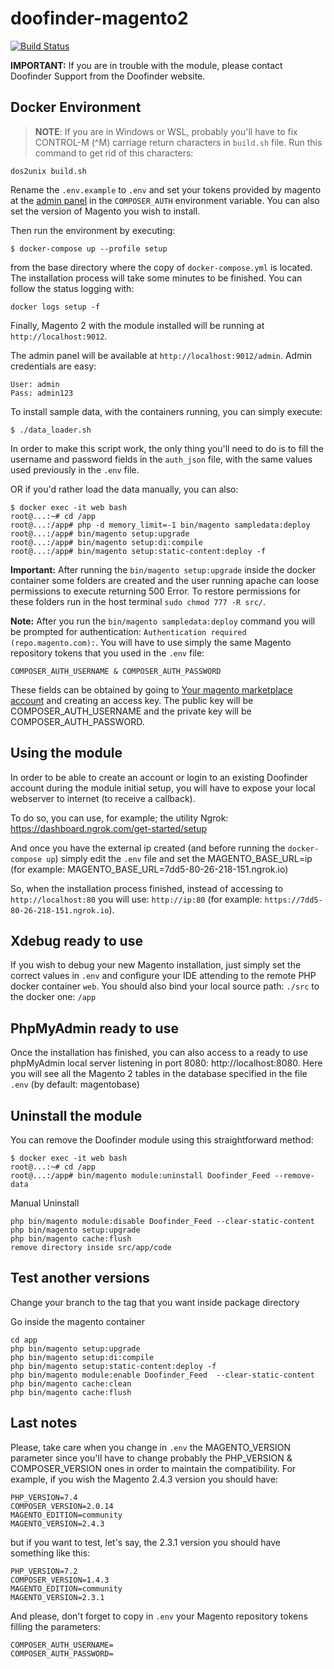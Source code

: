 # doofinder-magento2

[![Build Status](https://travis-ci.org/doofinder/doofinder-magento2.svg?branch=master)](https://travis-ci.org/doofinder/doofinder-magento2)

**IMPORTANT:** If you are in trouble with the module, please contact Doofinder Support from the Doofinder website.

## Docker Environment

> **NOTE**: If you are in Windows or WSL, probably you'll have to fix CONTROL-M (^M) carriage return characters in `build.sh` file. Run this command to get rid of this characters:

```
dos2unix build.sh
```

Rename the `.env.example` to `.env` and set your tokens provided by magento at the [admin panel](https://commercemarketplace.adobe.com/customer/accessKeys) in the `COMPOSER_AUTH` environment variable. You can also set the version of Magento you wish to install.

Then run the environment by executing:

```
$ docker-compose up --profile setup
```

from the base directory where the copy of `docker-compose.yml` is located.
The installation process will take some minutes to be finished. You can follow the status logging with:

```docker logs setup -f```

Finally, Magento 2 with the module installed will be running at `http://localhost:9012`.

The admin panel will be available at `http://localhost:9012/admin`. Admin credentials are easy:

```
User: admin
Pass: admin123
```

To install sample data, with the containers running, you can simply execute:

```
$ ./data_loader.sh
```

In order to make this script work, the only thing you'll need to do is to fill the username and password fields in the `auth_json` file, with the same values used previously in the `.env` file.

OR if you'd rather load the data manually, you can also:

```
$ docker exec -it web bash
root@...:~# cd /app
root@...:/app# php -d memory_limit=-1 bin/magento sampledata:deploy
root@...:/app# bin/magento setup:upgrade
root@...:/app# bin/magento setup:di:compile
root@...:/app# bin/magento setup:static-content:deploy -f
```

**Important:**
After running the `bin/magento setup:upgrade` inside the docker container some folders are created and the user running apache can loose permissions to execute returning 500 Error.
To restore permissions for these folders run in the host terminal `sudo chmod 777 -R src/`.

**Note:** After you run the ```bin/magento sampledata:deploy``` command you will be prompted for authentication:
```Authentication required (repo.magento.com):```. You will have to use simply the same Magento repository tokens that you used in the `.env` file:
```
COMPOSER_AUTH_USERNAME & COMPOSER_AUTH_PASSWORD
```
These fields can be obtained by going to [Your magento marketplace account](https://marketplace.magento.com/customer/accessKeys/) and creating an access key. The public key will be COMPOSER_AUTH_USERNAME and the private key will be COMPOSER_AUTH_PASSWORD.

## Using the module

In order to be able to create an account or login to an existing Doofinder account during the module initial setup, you will have to expose your local webserver to internet (to receive a callback).

To do so, you can use, for example; the utility Ngrok: https://dashboard.ngrok.com/get-started/setup

And once you have the external ip created (and before running the `docker-compose up`) simply edit the `.env` file and set the MAGENTO_BASE_URL=ip (for example: MAGENTO_BASE_URL=7dd5-80-26-218-151.ngrok.io)

So, when the installation process finished, instead of accessing to `http://localhost:80` you will use: `http://ip:80` (for example: `https://7dd5-80-26-218-151.ngrok.io`).

## Xdebug ready to use

If you wish to debug your new Magento installation, just simply set the correct values in `.env` and configure your IDE attending to the remote PHP docker container `web`. You should also bind your local source path: `./src` to the docker one: `/app`

## PhpMyAdmin ready to use

Once the installation has finished, you can also access to a ready to use phpMyAdmin local server listening in port 8080: http://localhost:8080.
Here you will see all the Magento 2 tables in the database specified in the file `.env` (by default: magentobase)

## Uninstall the module

You can remove the Doofinder module using this straightforward method:

```
$ docker exec -it web bash
root@...:~# cd /app
root@...:/app# bin/magento module:uninstall Doofinder_Feed --remove-data
```
Manual Uninstall
```
php bin/magento module:disable Doofinder_Feed --clear-static-content
php bin/magento setup:upgrade
php bin/magento cache:flush
remove directory inside src/app/code
```

## Test another versions
Change your branch to the tag that you want inside package directory

Go inside the magento container 
```
cd app
php bin/magento setup:upgrade
php bin/magento setup:di:compile
php bin/magento setup:static-content:deploy -f
php bin/magento module:enable Doofinder_Feed  --clear-static-content
php bin/magento cache:clean
php bin/magento cache:flush
```


## Last notes

Please, take care when you change in `.env` the MAGENTO_VERSION parameter since you'll have to change probably the PHP_VERSION & COMPOSER_VERSION ones in order to maintain the compatibility. For example, if you wish the Magento 2.4.3 version you should have:

```
PHP_VERSION=7.4
COMPOSER_VERSION=2.0.14
MAGENTO_EDITION=community
MAGENTO_VERSION=2.4.3
```
but if you want to test, let's say, the 2.3.1 version you should have something like this:

```
PHP_VERSION=7.2
COMPOSER_VERSION=1.4.3
MAGENTO_EDITION=community
MAGENTO_VERSION=2.3.1
```
And please, don't forget to copy in `.env` your Magento repository tokens filling the parameters:
```
COMPOSER_AUTH_USERNAME=
COMPOSER_AUTH_PASSWORD=
```
